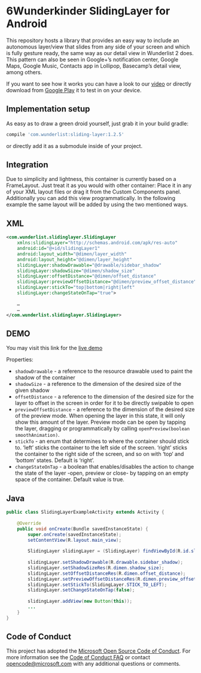 6Wunderkinder SlidingLayer for Android
=============================
This repository hosts a library that provides an easy way to include an autonomous layer/view that slides from any side of your screen and which is fully gesture ready, the same way as our detail view in Wunderlist 2 does.
This pattern can also be seen in Google+’s notification center, Google Maps, Google Music, Contacts app in Lollipop, Basecamp’s detail view, among others.

If you want to see how it works you can have a look to our [video](http://www.youtube.com/watch?v=162oD0XPM40) or directly download from [Google Play](https://play.google.com/store/apps/details?id=com.slidinglayersample) it to test in on your device.


Implementation setup
------------------------------
As easy as to draw a green droid yourself, just grab it in your build gradle:

```gradle
compile 'com.wunderlist:sliding-layer:1.2.5'
```

or directly add it as a submodule inside of your project.


Integration
---------------
Due to simplicity and lightness, this container is currently based on a FrameLayout. Just treat it as you would with other container: Place it in any of your XML layout files or drag it from the Custom Components panel. Additionally you can add this view programmatically.
In the following example the same layout will be added by using the two mentioned ways.


XML
-----
```xml
<com.wunderlist.slidinglayer.SlidingLayer
    xmlns:slidingLayer="http://schemas.android.com/apk/res-auto"
    android:id="@+id/slidingLayer1"
    android:layout_width="@dimen/layer_width"
    android:layout_height="@dimen/layer_height"
    slidingLayer:shadowDrawable="@drawable/sidebar_shadow"
    slidingLayer:shadowSize="@dimen/shadow_size"
    slidingLayer:offsetDistance="@dimen/offset_distance"
    slidingLayer:previewOffsetDistance="@dimen/preview_offset_distance"
    slidingLayer:stickTo="top|bottom|right|left"
    slidingLayer:changeStateOnTap="true">

    …
    …
</com.wunderlist.slidinglayer.SlidingLayer>
```
DEMO
------
You may visit this link for the [live demo](https://appetize.io/embed/d0d7gtwab45q07nua2n7emkmt0?screenOnly=false&scale=75)

Properties:
* `shadowDrawable` - a reference to the resource drawable used to paint the shadow of the container
* `shadowSize` - a reference to the dimension of the desired size of the given shadow
* `offsetDistance` - a reference to the dimension of the desired size for the layer to offset in the screen in order for it to be directly swipable to open
* `previewOffsetDistance` - a reference to the dimension of the desired size of the preview mode. When opening the layer in this state, it will only show this amount of the layer. Preview mode can be open by tapping the layer, dragging or programmatically by calling `openPreview(boolean smoothAnimation)`.
* `stickTo` - an enum that determines to where the container should stick to. ‘left’ sticks the container to the left side of the screen. ‘right’ sticks the container to the right side of the screen, and so on with ‘top‘ and ‘bottom‘ states. Default is ‘right’.
* `changeStateOnTap` - a boolean that enables/disables the action to change the state of the layer -open, preview or close- by tapping on an empty space of the container. Default value is true.


Java
-----
```java
public class SlidingLayerExampleActivity extends Activity {
  
    @Override
    public void onCreate(Bundle savedInstanceState) {
        super.onCreate(savedInstanceState);
  		setContentView(R.layout.main_view);
  
  		SlidingLayer slidingLayer = (SlidingLayer) findViewById(R.id.slidingLayer1);
      
        slidingLayer.setShadowDrawable(R.drawable.sidebar_shadow);
        slidingLayer.setShadowSizeRes(R.dimen.shadow_size);
        slidingLayer.setOffsetDistanceRes(R.dimen.offset_distance);
        slidingLayer.setPreviewOffsetDistanceRes(R.dimen.preview_offset_distance);
        slidingLayer.setStickTo(SlidingLayer.STICK_TO_LEFT);
        slidingLayer.setChangeStateOnTap(false);
  		
        slidingLayer.addView(new Button(this));
        ...
    }
}
```
Code of Conduct
-------------------

This project has adopted the [Microsoft Open Source Code of Conduct](https://opensource.microsoft.com/codeofconduct/). For more information see the [Code of Conduct FAQ](https://opensource.microsoft.com/codeofconduct/faq/) or contact [opencode@microsoft.com](mailto:opencode@microsoft.com) with any additional questions or comments.
